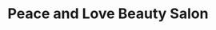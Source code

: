 ---
title: "Peace and Love Beauty Salon"
url: /accra/peace-and-love-beauty-salon/
shop: hairdresser
---